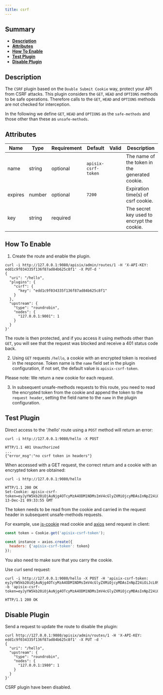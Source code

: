 ```yaml
---
title: csrf
---
```


<!--
#
# Licensed to the Apache Software Foundation (ASF) under one or more
# contributor license agreements.  See the NOTICE file distributed with
# this work for additional information regarding copyright ownership.
# The ASF licenses this file to You under the Apache License, Version 2.0
# (the "License"); you may not use this file except in compliance with
# the License.  You may obtain a copy of the License at
#
#     http://www.apache.org/licenses/LICENSE-2.0
#
# Unless required by applicable law or agreed to in writing, software
# distributed under the License is distributed on an "AS IS" BASIS,
# WITHOUT WARRANTIES OR CONDITIONS OF ANY KIND, either express or implied.
# See the License for the specific language governing permissions and
# limitations under the License.
#
-->

## Summary

- [**Description**](#description)
- [**Attributes**](#attributes)
- [**How To Enable**](#how-to-enable)
- [**Test Plugin**](#test-plugin)
- [**Disable Plugin**](#disable-plugin)

## Description

The `CSRF` plugin based on the `Double Submit Cookie` way, protect your API from CSRF attacks. This plugin considers the `GET`, `HEAD` and `OPTIONS` methods to be safe operations. Therefore calls to the `GET`, `HEAD` and `OPTIONS` methods are not checked for interception.

In the following we define `GET`, `HEAD` and `OPTIONS` as the `safe-methods` and those other than these as `unsafe-methods`.

## Attributes

| Name             | Type    | Requirement | Default | Valid | Description                                                  |
| ---------------- | ------- | ----------- | ------- | ----- | ------------------------------------------------------------ |
|   name   |  string |    optional    | `apisix-csrf-token`  |    | The name of the token in the generated cookie. |
| expires |  number | optional | `7200` | | Expiration time(s) of csrf cookie. |
| key | string | required |  |  | The secret key used to encrypt the cookie. |

## How To Enable

1. Create the route and enable the plugin.

```shell
curl -i http://127.0.0.1:9080/apisix/admin/routes/1 -H 'X-API-KEY: edd1c9f034335f136f87ad84b625c8f1' -X PUT-d '
{
  "uri": "/hello",
  "plugins": {
    "csrf": {
      "key": "edd1c9f034335f136f87ad84b625c8f1"
    }
  },
  "upstream": {
    "type": "roundrobin",
    "nodes": {
      "127.0.0.1:9001": 1
    }
  }
}'
```

The route is then protected, and if you access it using methods other than `GET`, you will see that the request was blocked and receive a 401 status code back.

2. Using `GET` requests `/hello`, a cookie with an encrypted token is received in the response. Token name is the `name` field set in the plugin configuration, if not set, the default value is `apisix-csrf-token`.

Please note: We return a new cookie for each request.

3. In subsequent unsafe-methods requests to this route, you need to read the encrypted token from the cookie and append the token to the `request header`, setting the field name to the `name` in the plugin configuration.

## Test Plugin

Direct access to the '/hello' route using a `POST` method will return an error:

```shell
curl -i http://127.0.0.1:9080/hello -X POST

HTTP/1.1 401 Unauthorized
...
{"error_msg":"no csrf token in headers"}
```

When accessed with a GET request, the correct return and a cookie with an encrypted token are obtained:

```shell
curl -i http://127.0.0.1:9080/hello

HTTP/1.1 200 OK
Set-Cookie: apisix-csrf-token=eyJyYW5kb20iOjAuNjg4OTcyMzA4ODM1NDMsImV4cGlyZXMiOjcyMDAsInNpZ24iOiJcL09uZEF4WUZDZGYwSnBiNDlKREtnbzVoYkJjbzhkS0JRZXVDQm44MG9ldz0ifQ==;path=/;Expires=Mon, 13-Dec-21 09:33:55 GMT
```

The token needs to be read from the cookie and carried in the request header in subsequent unsafe-methods requests.

For example, use [js-cookie](https://github.com/js-cookie/js-cookie) read cookie and [axios](https://github.com/axios/axios) send request in client:

```js
const token = Cookie.get('apisix-csrf-token');

const instance = axios.create({
  headers: {'apisix-csrf-token': token}
});
```

You also need to make sure that you carry the cookie.

Use curl send request:

```shell
curl -i http://127.0.0.1:9080/hello -X POST -H 'apisix-csrf-token: eyJyYW5kb20iOjAuNjg4OTcyMzA4ODM1NDMsImV4cGlyZXMiOjcyMDAsInNpZ24iOiJcL09uZEF4WUZDZGYwSnBiNDlKREtnbzVoYkJjbzhkS0JRZXVDQm44MG9ldz0ifQ==' -b 'apisix-csrf-token=eyJyYW5kb20iOjAuNjg4OTcyMzA4ODM1NDMsImV4cGlyZXMiOjcyMDAsInNpZ24iOiJcL09uZEF4WUZDZGYwSnBiNDlKREtnbzVoYkJjbzhkS0JRZXVDQm44MG9ldz0ifQ=='

HTTP/1.1 200 OK
```

## Disable Plugin

Send a request to update the route to disable the plugin:

```shell
curl http://127.0.0.1:9080/apisix/admin/routes/1 -H 'X-API-KEY: edd1c9f034335f136f87ad84b625c8f1' -X PUT -d '
{
  "uri": "/hello",
  "upstream": {
    "type": "roundrobin",
    "nodes": {
      "127.0.0.1:1980": 1
    }
  }
}'
```

CSRF plugin have been disabled.
